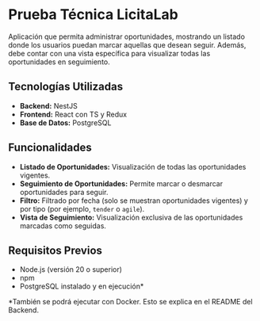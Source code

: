 
# Prueba Técnica LicitaLab

Aplicación que permita administrar oportunidades, mostrando un listado donde los usuarios puedan marcar aquellas que desean seguir. Además, debe contar con una vista específica para visualizar todas las oportunidades en seguimiento.

## Tecnologías Utilizadas

- **Backend:** NestJS
- **Frontend:** React con TS y Redux
- **Base de Datos:** PostgreSQL

## Funcionalidades

- **Listado de Oportunidades:** Visualización de todas las oportunidades vigentes.
- **Seguimiento de Oportunidades:** Permite marcar o desmarcar oportunidades para seguir.
- **Filtro:** Filtrado por fecha (solo se muestran oportunidades vigentes) y por tipo (por ejemplo, `tender` o `agile`).
- **Vista de Seguimiento:** Visualización exclusiva de las oportunidades marcadas como seguidas.

## Requisitos Previos

- Node.js (versión 20 o superior)
- npm
- PostgreSQL instalado y en ejecución*

*También se podrá ejecutar con Docker. Esto se explica en el README del Backend.
